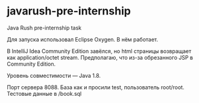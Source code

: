 # javarush-pre-internship
Java Rush pre-internship task

Для запуска использовал Eclipse Oxygen. В нём работает.

В IntelliJ Idea Community Edition завёлся, но html страницы возвращает как application/octet stream. Предполагаю, что из-за обрезанного JSP в Community Edition.

Уровень совместимости — Java 1.8.

Порт сервера 8088. 
База как и просили test, пользователь root/root.
Тестовые данные в /book.sql
